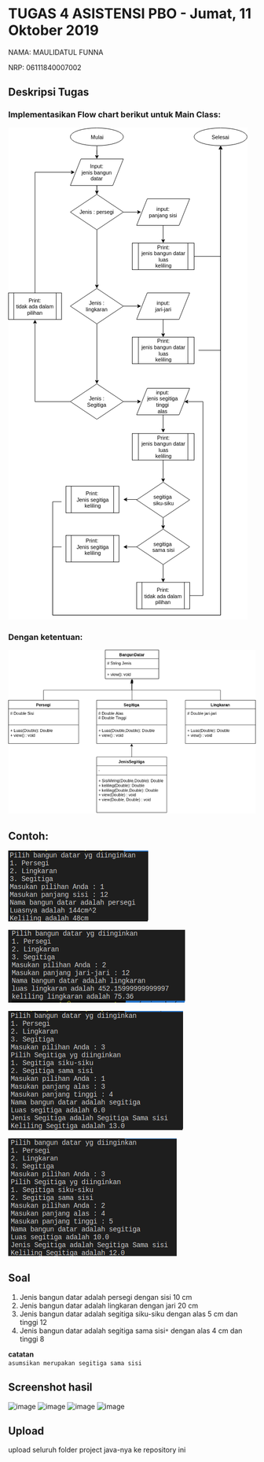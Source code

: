 
# TUGAS 4 ASISTENSI PBO - Jumat, 11 Oktober 2019

NAMA: MAULIDATUL FUNNA

NRP: 06111840007002

## Deskripsi Tugas


### Implementasikan Flow chart berikut untuk Main Class:
![](img/flow.png)

### Dengan ketentuan:
![](img/UML.png)

## Contoh:
![](img/con1.png)

![](img/con2.png)

![](img/con3a.png)

![](img/con3b.png)

## Soal

1. Jenis bangun datar adalah persegi dengan sisi 10 cm
2. Jenis bangun datar adalah lingkaran dengan jari 20 cm
3. Jenis bangun datar adalah segitiga siku-siku dengan alas 5 cm dan tinggi 12
4. Jenis bangun datar adalah segitiga sama sisi```*``` dengan alas 4 cm dan tinggi 8

**catatan** \
 ```asumsikan merupakan segitiga sama sisi```
## Screenshot hasil


![image](https://user-images.githubusercontent.com/56143928/67060107-ccc64100-f185-11e9-9b01-84ad3f0d353b.png)
![image](https://user-images.githubusercontent.com/56143928/67060235-2e86ab00-f186-11e9-84a1-9adad6eeff41.png)
![image](https://user-images.githubusercontent.com/56143928/67060248-3ba39a00-f186-11e9-829a-2442dd213eac.png)
![image](https://user-images.githubusercontent.com/56143928/67060267-46f6c580-f186-11e9-8539-3e3964054fa4.png)



## Upload
upload seluruh folder project java-nya ke repository ini

